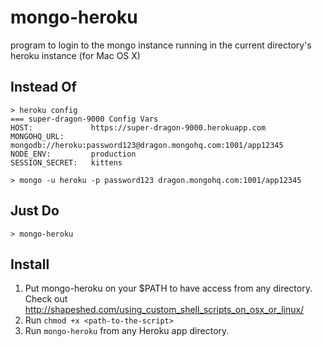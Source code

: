 mongo-heroku
============

program to login to the mongo instance running in the current directory's heroku instance (for Mac OS X)

## Instead Of

```
> heroku config
=== super-dragon-9000 Config Vars
HOST:             https://super-dragon-9000.herokuapp.com
MONGOHQ_URL:      mongodb://heroku:password123@dragon.mongohq.com:1001/app12345
NODE_ENV:         production
SESSION_SECRET:   kittens

> mongo -u heroku -p password123 dragon.mongohq.com:1001/app12345
```

## Just Do

```
> mongo-heroku
```

## Install

1. Put mongo-heroku on your $PATH to have access from any directory. Check out http://shapeshed.com/using_custom_shell_scripts_on_osx_or_linux/
2. Run ```chmod +x <path-to-the-script>```
3. Run ```mongo-heroku``` from any Heroku app directory.

